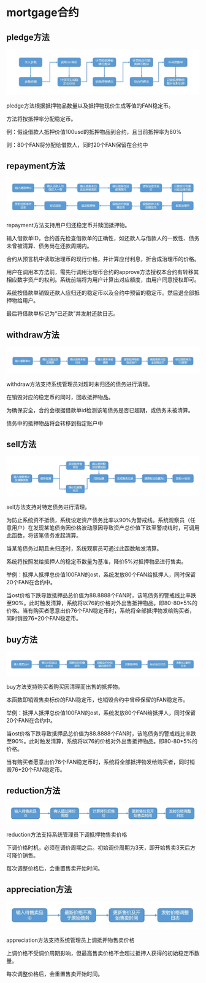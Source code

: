 # mortgage合约



## pledge方法

![pledge](assets/pledge.jpg)

pledge方法根据抵押物品数量以及抵押物现价生成等值的FAN稳定币。

方法将按抵押率分配稳定币。

例：假设借款人抵押价值100usd的抵押物品到合约，且当前抵押率为80%

则：80个FAN将分配给借款人，同时20个FAN保留在合约中



## repayment方法

![repayment](assets/repayment.jpg)

repayment方法支持用户归还稳定币并赎回抵押物。

输入借款单ID，合约首先检查借款单的正确性，如还款人与借款人的一致性、债务未曾被清算、债务尚在还款周期内。

合约从预言机中读取治理币的现行价格，并计算应付利息，折合成治理币的价格。

用户在调用本方法前，需先行调用治理币合约的approve方法授权本合约有转移其相应数字资产的权利。系统前端将为用户计算出对应额度，由用户同意授权即可。

系统按借款单销毁还款人应归还的稳定币以及合约中预留的稳定币。然后退全部抵押物给用户。

最后将借款单标记为“已还款”并发射还款日志。



## withdraw方法

![withdraw](assets/withdraw.jpg)

withdraw方法支持系统管理员对超时未归还的债务进行清理。

在销毁对应的稳定币的同时，回收抵押物品。

为确保安全，合约会根据借款单id检测该笔债务是否已超期，或债务未被清算。

债务中的抵押物品将会转移到指定账户中



## sell方法

![sell](assets/sell.jpg)

sell方法支持对特定债务进行清理。

为防止系统资不抵债，系统设定资产债务比率以90%为警戒线。系统观察员（任意用户）在发现某笔债务因价格波动原因导致资产总价值下跌至警戒线时，可调用此函数，将该笔债务发起清算。

当某笔债务过期且未归还时，系统观察员可通过此函数触发清算。

系统将按照发给抵押人的稳定币数量为基准，降价5%对抵押物品进行售卖。

举例：抵押人抵押总价值100FAN的ost，系统发放80个FAN给抵押人，同时保留20个FAN在合约中。

当ost价格下跌导致抵押品总价值为88.8888个FAN时，该笔债务的警戒线比率跌至90%。此时触发清算，系统将以76的价格对外出售抵押物品。即80-80*5%的价格。当有购买者愿意出价76个FAN稳定币时，系统将全部抵押物发给购买者，同时销毁76+20个FAN稳定币。



## buy方法

![buy](assets/buy.jpg)

buy方法支持购买者购买因清理而出售的抵押物。

本函数即销毁售卖标价的FAN稳定币，也销毁合约中曾经保留的FAN稳定币。

举例：抵押人抵押总价值100FAN的ost，系统发放80个FAN给抵押人，同时保留20个FAN在合约中。

当ost价格下跌导致抵押品总价值为88.8888个FAN时，该笔债务的警戒线比率跌至90%。此时触发清算，系统将以76的价格对外出售抵押物品。即80-80*5%的价格。

当有购买者愿意出价76个FAN稳定币时，系统将全部抵押物发给购买者，同时销毁76+20个FAN稳定币。



## reduction方法

![reduction](assets/reduction.jpg)

reduction方法支持系统管理员下调抵押物售卖价格

下调价格时机，必须在调价周期之后。初始调价周期为3天，即开始售卖3天后方可降价销售。

每次调整价格后，会重置售卖开始时间。



## appreciation方法

![appreciation](assets/appreciation.jpg)

appreciation方法支持系统管理员上调抵押物售卖价格

上调价格不受调价周期影响，但最高售卖价格不会超过抵押人获得的初始稳定币数量。

每次调整价格后，会重置售卖开始时间。